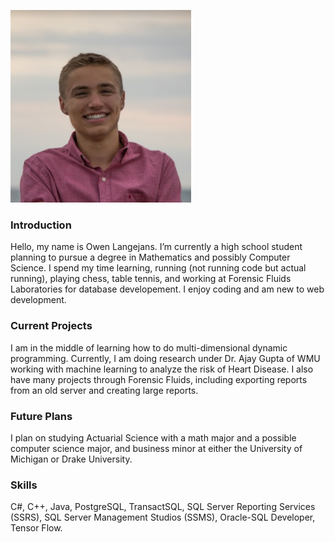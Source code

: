 ![Me](https://raw.githubusercontent.com/owenlangejans/owenlan.github.io/master/new1.PNG)

### Introduction

Hello, my name is Owen Langejans. I’m currently a high school student planning to pursue a degree in Mathematics and possibly Computer Science. I spend my time learning, running (not running code but actual running), playing chess, table tennis, and working at Forensic Fluids Laboratories for database developement. I enjoy coding and am new to web development.

### Current Projects

I am in the middle of learning how to do multi-dimensional dynamic programming. Currently, I am doing research under Dr. Ajay Gupta of WMU working with machine learning to analyze the risk of Heart Disease. I also have many projects through Forensic Fluids, including exporting reports from an old server and creating large reports.

### Future Plans

I plan on studying Actuarial Science with a math major and a possible computer science major, and business minor at either the University of Michigan or Drake University.

### Skills

C#, C++, Java, PostgreSQL, TransactSQL, SQL Server Reporting Services (SSRS), SQL Server Management Studios (SSMS), Oracle-SQL Developer, Tensor Flow.  

